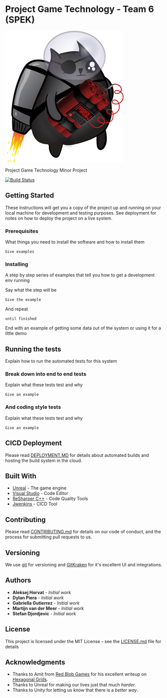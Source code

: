 # Project Game Technology - Team 6 (SPEK)

![logo](img/logo.png)

Project Game Technology Minor Project

[![Build Status](http://137.116.249.74:8080/job/PGT-CICD/badge/icon)](http://137.116.249.74:8080/job/PGT-CICD/)

## Getting Started

These instructions will get you a copy of the project up and running on your local machine for development and testing purposes. See deployment for notes on how to deploy the project on a live system.

### Prerequisites

What things you need to install the software and how to install them

```
Give examples
```

### Installing

A step by step series of examples that tell you how to get a development env running

Say what the step will be

```
Give the example
```

And repeat

```
until finished
```

End with an example of getting some data out of the system or using it for a little demo

## Running the tests

Explain how to run the automated tests for this system

### Break down into end to end tests

Explain what these tests test and why

```
Give an example
```

### And coding style tests

Explain what these tests test and why

```
Give an example
```

## CICD Deployment

Please read [DEPLOYMENT.MD](CICD/Deployment.md) for details about automated builds and hosting the build system in the cloud.

## Built With

* [Unreal](https://www.unrealengine.com/) - The game engine
* [Visual Studio](https://visualstudio.microsoft.com/) - Code Editor
* [ReSharper C++](https://www.jetbrains.com/resharper-cpp/) - Code Quality Tools
* [Jwenkins](https://jenkins.io/) - CICD Tool

## Contributing

Please read [CONTRIBUTING.md](https://gist.github.com/PurpleBooth/b24679402957c63ec426) for details on our code of conduct, and the process for submitting pull requests to us.

## Versioning

We use [git](https://git-scm.com/) for versioning and [GitKraken](https://www.gitkraken.com/) for it's excellent UI and integrations.

## Authors

* **Aleksej Horvat** - *Initial work*
* **Dylan Piera** - *Initial work*
* **Gabriella Gutierrez** - *Initial work*
* **Martijn van der Meer** - *Initial work*
* **Stefan Djordjevic** - *Initial work*

## License

This project is licensed under the MIT License - see the [LICENSE.md](LICENSE.md) file for details

## Acknowledgments

* Thanks to Amit from [Red Blob Games](www.redblobgames.com) for his excellent writeup on [Hexagonal Grids](https://www.redblobgames.com/grids/hexagons/).
* Thanks to Unreal for making our lives just that much _harder_.
* Thanks to Unity for letting us know that there is a _better way_.
